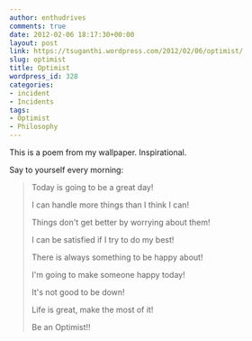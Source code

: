 ```yaml
---
author: enthudrives
comments: true
date: 2012-02-06 18:17:30+00:00
layout: post
link: https://tsuganthi.wordpress.com/2012/02/06/optimist/
slug: optimist
title: Optimist
wordpress_id: 328
categories:
- incident
- Incidents
tags:
- Optimist
- Philosophy
---
```


This is a poem from my wallpaper. Inspirational.

Say to yourself every morning:


<blockquote>Today is going to be a great day!

I can handle more things than I think I can!

Things don't get better by worrying about them!

I can be satisfied if I try to do my best!

There is always something to be happy about!

I'm going to make someone happy today!

It's not good to be down!

Life is great, make the most of it!

Be an Optimist!!</blockquote>



